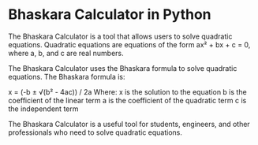 # Bhaskara Calculator in Python
The Bhaskara Calculator is a tool that allows users to solve quadratic equations. Quadratic equations are equations of the form ax² + bx + c = 0, where a, b, and c are real numbers.

The Bhaskara Calculator uses the Bhaskara formula to solve quadratic equations. The Bhaskara formula is:

x = (-b ± √(b² - 4ac)) / 2a
Where:
x is the solution to the equation
b is the coefficient of the linear term
a is the coefficient of the quadratic term
c is the independent term

The Bhaskara Calculator is a useful tool for students, engineers, and other professionals who need to solve quadratic equations.
